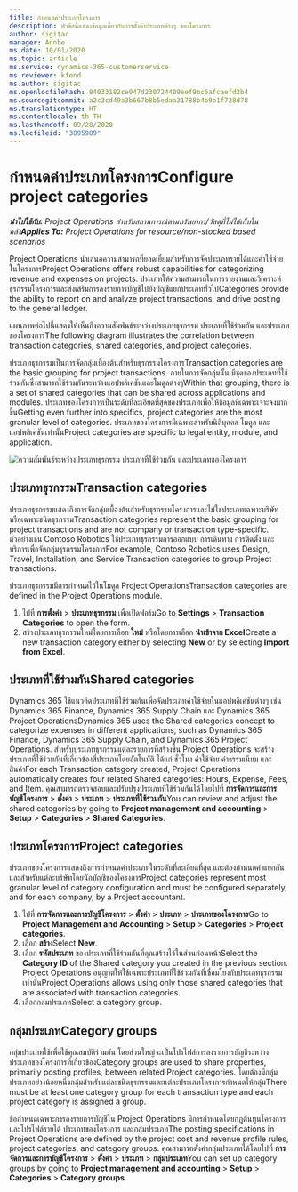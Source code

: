 ```yaml
---
title: กำหนดค่าประเภทโครงการ
description: หัวข้อนี้แสดงข้อมูลเกี่ยวกับการตั้งค่าประเภทต่างๆ ของโครงการ
author: sigitac
manager: Annbe
ms.date: 10/01/2020
ms.topic: article
ms.service: dynamics-365-customerservice
ms.reviewer: kfend
ms.author: sigitac
ms.openlocfilehash: 84033182ce047d230724409eef9bc6afcaefd2b4
ms.sourcegitcommit: a2c3cd49a3b667b8b5edaa31788b4b9b1f728d78
ms.translationtype: HT
ms.contentlocale: th-TH
ms.lasthandoff: 09/28/2020
ms.locfileid: "3895989"
---
```

# <a name="configure-project-categories"></a><span data-ttu-id="7b6d9-103">กำหนดค่าประเภทโครงการ</span><span class="sxs-lookup"><span data-stu-id="7b6d9-103">Configure project categories</span></span>

<span data-ttu-id="7b6d9-104">_**นำไปใช้กับ:** Project Operations สำหรับสถานการณ์ตามทรัพยากร/วัสดุที่ไม่ได้เก็บในคลัง_</span><span class="sxs-lookup"><span data-stu-id="7b6d9-104">_**Applies To:** Project Operations for resource/non-stocked based scenarios_</span></span>

<span data-ttu-id="7b6d9-105">Project Operations นำเสนอความสามารถที่ยอดเยี่ยมสำหรับการจัดประเภทรายได้และค่าใช้จ่ายในโครงการ</span><span class="sxs-lookup"><span data-stu-id="7b6d9-105">Project Operations offers robust capabilities for categorizing revenue and expenses on projects.</span></span> <span data-ttu-id="7b6d9-106">ประเภทให้ความสามารถในการรายงานและวิเคราะห์ธุรกรรมโครงการและส่งเสริมการลงรายการบัญชีไปยังบัญชีแยกประเภททั่วไป</span><span class="sxs-lookup"><span data-stu-id="7b6d9-106">Categories provide the ability to report on and analyze project transactions, and drive posting to the general ledger.</span></span>

<span data-ttu-id="7b6d9-107">แผนภาพต่อไปนี้แสดงให้เห็นถึงความสัมพันธ์ระหว่างประเภทธุรกรรม ประเภทที่ใช้ร่วมกัน และประเภทของโครงการ</span><span class="sxs-lookup"><span data-stu-id="7b6d9-107">The following diagram illustrates the correlation between transaction categories, shared categories, and project categories.</span></span> 

<span data-ttu-id="7b6d9-108">ประเภทธุรกรรมเป็นการจัดกลุ่มเบื้องต้นสำหรับธุรกรรมโครงการ</span><span class="sxs-lookup"><span data-stu-id="7b6d9-108">Transaction categories are the basic grouping for project transactions.</span></span> <span data-ttu-id="7b6d9-109">ภายในการจัดกลุ่มนั้น มีชุดของประเภทที่ใช้ร่วมกันซึ่งสามารถใช้ร่วมกันระหว่างแอปพลิเคชันและโมดูลต่างๆ</span><span class="sxs-lookup"><span data-stu-id="7b6d9-109">Within that grouping, there is a set of shared categories that can be shared across applications and modules.</span></span> <span data-ttu-id="7b6d9-110">ประเภทของโครงการเป็นระดับที่ละเอียดที่สุดของประเภทเพื่อให้ข้อมูลที่เฉพาะเจาะจงมากขึ้น</span><span class="sxs-lookup"><span data-stu-id="7b6d9-110">Getting even further into specifics, project categories are the most granular level of categories.</span></span> <span data-ttu-id="7b6d9-111">ประเภทของโครงการมีเฉพาะสำหรับนิติบุคคล โมดูล และแอปพลิเคชันเท่านั้น</span><span class="sxs-lookup"><span data-stu-id="7b6d9-111">Project categories are specific to legal entity, module, and application.</span></span>

![ความสัมพันธ์ระหว่างประเภทธุรกรรม ประเภทที่ใช้ร่วมกัน และประเภทของโครงการ](media/project-categories.png)

## <a name="transaction-categories"></a><span data-ttu-id="7b6d9-113">ประเภทธุรกรรม</span><span class="sxs-lookup"><span data-stu-id="7b6d9-113">Transaction categories</span></span>

<span data-ttu-id="7b6d9-114">ประเภทธุรกรรมแสดงถึงการจัดกลุ่มเบื้องต้นสำหรับธุรกรรมโครงการและไม่ใช่ประเภทเฉพาะบริษัทหรือเฉพาะชนิดธุรกรรม</span><span class="sxs-lookup"><span data-stu-id="7b6d9-114">Transaction categories represent the basic grouping for project transactions and are not company or transaction type-specific.</span></span> <span data-ttu-id="7b6d9-115">ตัวอย่างเช่น Contoso Robotics ใช้ประเภทธุรกรรมการออกแบบ การเดินทาง การติดตั้ง และบริการเพื่อจัดกลุ่มธุรกรรมโครงการ</span><span class="sxs-lookup"><span data-stu-id="7b6d9-115">For example, Contoso Robotics uses Design, Travel, Installation, and Service Transaction categories to group Project transactions.</span></span>

<span data-ttu-id="7b6d9-116">ประเภทธุรกรรมมีการกำหนดไว้ในโมดูล Project Operations</span><span class="sxs-lookup"><span data-stu-id="7b6d9-116">Transaction categories are defined in the Project Operations module.</span></span> 
1. <span data-ttu-id="7b6d9-117">ไปที่ **การตั้งค่า** \> **ประเภทธุรกรรม** เพื่อเปิดฟอร์ม</span><span class="sxs-lookup"><span data-stu-id="7b6d9-117">Go to **Settings** \> **Transaction Categories** to open the form.</span></span> 
2. <span data-ttu-id="7b6d9-118">สร้างประเภทธุรกรรมใหม่โดยการเลือก **ใหม่** หรือโดยการเลือก **นำเข้าจาก Excel**</span><span class="sxs-lookup"><span data-stu-id="7b6d9-118">Create a new transaction category either by selecting **New** or by selecting **Import from Excel**.</span></span>

## <a name="shared-categories"></a><span data-ttu-id="7b6d9-119">ประเภทที่ใช้ร่วมกัน</span><span class="sxs-lookup"><span data-stu-id="7b6d9-119">Shared categories</span></span>

<span data-ttu-id="7b6d9-120">Dynamics 365 ใช้แนวคิดประเภทที่ใช้ร่วมกันเพื่อจัดประเภทค่าใช้จ่ายในแอปพลิเคชันต่างๆ เช่น Dynamics 365 Finance, Dynamics 365 Supply Chain และ Dynamics 365 Project Operations</span><span class="sxs-lookup"><span data-stu-id="7b6d9-120">Dynamics 365 uses the Shared categories concept to categorize expenses in different applications, such as Dynamics 365 Finance, Dynamics 365 Supply Chain, and Dynamics 365 Project Operations.</span></span> <span data-ttu-id="7b6d9-121">สำหรับประเภทธุรกรรมแต่ละรายการที่สร้างขึ้น Project Operations จะสร้างประเภทที่ใช้ร่วมกันที่เกี่ยวข้องสี่ประเภทโดยอัตโนมัติ ได้แก่ ชั่วโมง ค่าใช้จ่าย ค่าธรรมเนียม และสินค้า</span><span class="sxs-lookup"><span data-stu-id="7b6d9-121">For each Transaction category created, Project Operations automatically creates four related Shared categories: Hours, Expense, Fees, and Item.</span></span> <span data-ttu-id="7b6d9-122">คุณสามารถตรวจสอบและปรับปรุงประเภทที่ใช้ร่วมกันได้โดยไปที่ **การจัดการและการบัญชีโครงการ** \> **ตั้งค่า** \> **ประเภท** \> **ประเภทที่ใช้ร่วมกัน**</span><span class="sxs-lookup"><span data-stu-id="7b6d9-122">You can review and adjust the shared categories by going to **Project management and accounting** \> **Setup** \> **Categories** \> **Shared Categories**.</span></span>

## <a name="project-categories"></a><span data-ttu-id="7b6d9-123">ประเภทโครงการ</span><span class="sxs-lookup"><span data-stu-id="7b6d9-123">Project categories</span></span>

<span data-ttu-id="7b6d9-124">ประเภทของโครงการแสดงถึงการกำหนดค่าประเภทในระดับที่ละเอียดที่สุด และต้องกำหนดค่าแยกกัน และสำหรับแต่ละบริษัทโดยนักบัญชีของโครงการ</span><span class="sxs-lookup"><span data-stu-id="7b6d9-124">Project categories represent most granular level of category configuration and must be configured separately, and for each company, by a Project accountant.</span></span>

1. <span data-ttu-id="7b6d9-125">ไปที่ **การจัดการและการบัญชีโครงการ** \> **ตั้งค่า** \> **ประเภท** \> **ประเภทของโครงการ**</span><span class="sxs-lookup"><span data-stu-id="7b6d9-125">Go to **Project Management and Accounting** \> **Setup** \> **Categories** \> **Project categories**.</span></span>
2. <span data-ttu-id="7b6d9-126">เลือก **สร้าง**</span><span class="sxs-lookup"><span data-stu-id="7b6d9-126">Select **New**.</span></span>
3. <span data-ttu-id="7b6d9-127">เลือก **รหัสประเภท** ของประเภทที่ใช้ร่วมกันที่คุณสร้างไว้ในส่วนก่อนหน้า</span><span class="sxs-lookup"><span data-stu-id="7b6d9-127">Select the **Category ID** of the Shared category you created in the previous section.</span></span> <span data-ttu-id="7b6d9-128">Project Operations อนุญาตให้ใช้เฉพาะประเภทที่ใช้ร่วมกันที่เชื่อมโยงกับประเภทธุรกรรมเท่านั้น</span><span class="sxs-lookup"><span data-stu-id="7b6d9-128">Project Operations allows using only those shared categories that are associated with transaction categories.</span></span>
4. <span data-ttu-id="7b6d9-129">เลือกกลุ่มประเภท</span><span class="sxs-lookup"><span data-stu-id="7b6d9-129">Select a category group.</span></span>

## <a name="category-groups"></a><span data-ttu-id="7b6d9-130">กลุ่มประเภท</span><span class="sxs-lookup"><span data-stu-id="7b6d9-130">Category groups</span></span>

<span data-ttu-id="7b6d9-131">กลุ่มประเภทใช้เพื่อใช้คุณสมบัติร่วมกัน โดยส่วนใหญ่จะเป็นโปรไฟล์การลงรายการบัญชีระหว่างประเภทของโครงการที่เกี่ยวข้อง</span><span class="sxs-lookup"><span data-stu-id="7b6d9-131">Category groups are used to share properties, primarily posting profiles, between related Project categories.</span></span> <span data-ttu-id="7b6d9-132">โดยต้องมีกลุ่มประเภทอย่างน้อยหนึ่งกลุ่มสำหรับแต่ละชนิดธุรกรรมและแต่ละประเภทโครงการกำหนดให้กลุ่ม</span><span class="sxs-lookup"><span data-stu-id="7b6d9-132">There must be at least one category group for each transaction type and each project category is assigned a group.</span></span>

<span data-ttu-id="7b6d9-133">ข้อกำหนดเฉพาะการลงรายการบัญชีใน Project Operations มีการกำหนดโดยกฎต้นทุนโครงการและโปรไฟล์รายได้ ประเภทของโครงการ และกลุ่มประเภท</span><span class="sxs-lookup"><span data-stu-id="7b6d9-133">The posting specifications in Project Operations are defined by the project cost and revenue profile rules, project categories, and category groups.</span></span> <span data-ttu-id="7b6d9-134">คุณสามารถตั้งค่ากลุ่มประเภทได้โดยไปที่ **การจัดการและการบัญชีโครงการ** \> **ตั้งค่า** \> **ประเภท** \> **กลุ่มประเภท**</span><span class="sxs-lookup"><span data-stu-id="7b6d9-134">You can set up category groups by going to **Project management and accounting** \> **Setup** \> **Categories** \> **Category groups**.</span></span>
